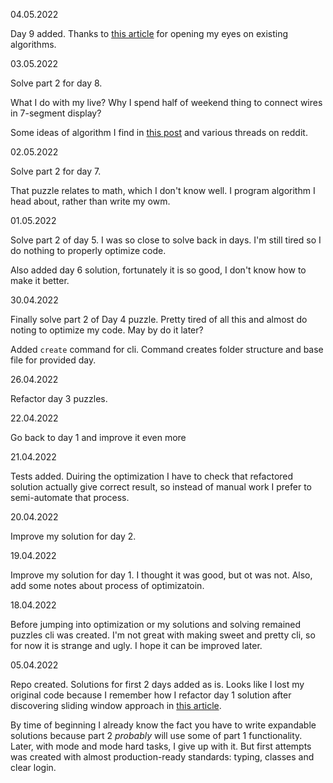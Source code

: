 
04.05.2022

Day 9 added. Thanks to [this article](https://10xlearner.com/2022/02/28/advent-of-code-2021-smoke-basin-puzzle-9/) for opening my eyes on existing algorithms.

03.05.2022

Solve part 2 for day 8.

What I do with my live? Why I spend half of weekend thing to connect wires in 7-segment display?

Some ideas of algorithm I find in [this post](https://medium.com/xorum-io/ideas-and-solutions-for-advent-of-code-2021-in-kotlin-part-2-4-5079d5066653) and various threads on reddit. 

02.05.2022

Solve part 2 for day 7.

That puzzle relates to math, which I don't know well. I program algorithm I head about, rather than write my owm. 

01.05.2022

Solve part 2 of day 5. I was so close to solve back in days. I'm still tired so I do nothing to properly optimize code.

Also added day 6 solution, fortunately it is so good, I don't know how to make it better.


30.04.2022

Finally solve part 2 of Day 4 puzzle. Pretty tired of all this and almost do noting to optimize my code. May by do it later?

Added `create` command for cli. Command creates folder structure and base file for provided day.

26.04.2022

Refactor day 3 puzzles.

22.04.2022

Go back to day 1 and improve it even more

21.04.2022

Tests added.
Duiring the optimization I have to check that refactored solution actually give correct result,
so instead of manual work I prefer to semi-automate that process.

20.04.2022

Improve my solution for day 2.

19.04.2022

Improve my solution for day 1. I thought it was good, but ot was not. Also, add some notes about process of optimizatoin. 

18.04.2022

Before jumping into optimization or my solutions and solving remained puzzles cli was created.
I'm not great with making sweet and pretty cli, so for now it is strange and ugly. I hope it can be improved later.

05.04.2022

Repo created.
Solutions for first 2 days added as is. Looks like I lost my original code
because I remember how I refactor day 1 solution after discovering sliding
window approach in [this article](https://blog.jetbrains.com/kotlin/2021/12/advent-of-code-2021-in-kotlin-day-1/).

By time of beginning I already know the fact you have to write expandable solutions 
because part 2 _probably_ will use some of part 1 functionality. 
Later, with mode and mode hard tasks, I give up with it. But first attempts was created with almost
production-ready standards: typing, classes and clear login. 